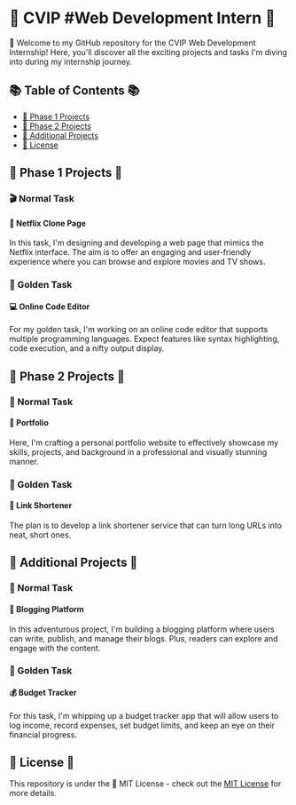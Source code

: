 # 🚀 CVIP #Web Development Intern 🚀

👋 Welcome to my GitHub repository for the CVIP Web Development Internship! Here, you'll discover all the exciting projects and tasks I'm diving into during my internship journey.

## 📚 Table of Contents 📚
- [🌟 Phase 1 Projects](https://github.com/Ayyubiy90/CVIP-Web-Development-Intern/tree/main/Phase%201%20Projects)
- [🌠 Phase 2 Projects](#phase-2-projects)
- [🎉 Additional Projects](#additional-projects)
- [🔐 License](#license)

## 🌟 Phase 1 Projects 🌟

### 🎬 Normal Task

#### 🍿 Netflix Clone Page 
In this task, I'm designing and developing a web page that mimics the Netflix interface. The aim is to offer an engaging and user-friendly experience where you can browse and explore movies and TV shows.

### 💎 Golden Task

#### 💻 Online Code Editor 
For my golden task, I'm working on an online code editor that supports multiple programming languages. Expect features like syntax highlighting, code execution, and a nifty output display.

## 🌠 Phase 2 Projects 🌠

### 📄 Normal Task

#### 🎨 Portfolio 
Here, I'm crafting a personal portfolio website to effectively showcase my skills, projects, and background in a professional and visually stunning manner.

### 💎 Golden Task

#### 🔗 Link Shortener 
The plan is to develop a link shortener service that can turn long URLs into neat, short ones.

## 🎉 Additional Projects 🎉

### 📄 Normal Task

#### 📝 Blogging Platform 
In this adventurous project, I'm building a blogging platform where users can write, publish, and manage their blogs. Plus, readers can explore and engage with the content.

### 💎 Golden Task

#### 💰 Budget Tracker 
For this task, I'm whipping up a budget tracker app that will allow users to log income, record expenses, set budget limits, and keep an eye on their financial progress.

## 🔐 License 🔐

This repository is under the 📜 MIT License - check out the [MIT License](https://opensource.org/licenses/MIT) for more details.
